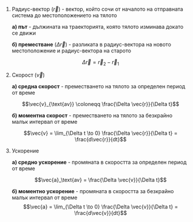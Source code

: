 1. Радиус-вектор ($\vec{r}$) - вектор, който сочи от началото на отправната система до местоположението на тялото
	
	**а) път** - дължината на траекторията, която тялото изминава докато се движи
	
	**б) преместване** ($\Delta \vec{r}$) - разликата в радиус-вектора на новото местоположение и радиус-вектора на старото
	
	$$\Delta \vec{r} = \vec{r}_2 - \vec{r}_1$$

2. Скорост ($\vec{v}$)
	
	**а) средна скорост** - преместването на тялото за определен период от време
	
	$$\vec{v}_{\text{av}} \coloneqq \frac{\Delta \vec{r}}{\Delta t}$$
	
	**б) моментна скорост** - преместването на тялото за безкрайно малък интервал от време
	
	$$\vec{v} = \lim_{\Delta t \to 0} \frac{\Delta \vec{r}}{\Delta t} = \frac{d\vec{r}}{dt}$$

3. Ускорение
	
	**а) средно ускорение** - промяната в скоростта за определен период от време
	
	$$\vec{a}_\text{av} = \frac{\Delta \vec{v}}{\Delta t}$$
	
	**б) моментно ускорение** - промяната в скоростта за безкрайно малък интервал от време
	$$\vec{a} = \lim_{\Delta t \to 0} \frac{\Delta \vec{v}}{\Delta t} = \frac{d\vec{v}}{dt}$$